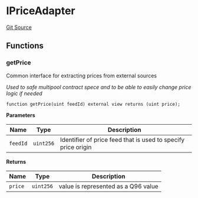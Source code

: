 # IPriceAdapter
[Git Source](https://github.com/provisorDAO/arcanum-contracts/blob/275ab153e36267157a2ba5626f6cd734bad189ea/src/interfaces/IPriceAdapter.sol)


## Functions
### getPrice

Common interface for extracting prices from external sources

*Used to safe multipool contract spece and to be able to easily change price logic if
needed*


```solidity
function getPrice(uint feedId) external view returns (uint price);
```
**Parameters**

|Name|Type|Description|
|----|----|-----------|
|`feedId`|`uint256`|Identifier of price feed that is used to specify price origin|

**Returns**

|Name|Type|Description|
|----|----|-----------|
|`price`|`uint256`|value is represented as a Q96 value|


